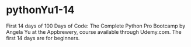# pythonYu1-14

First 14 days of 100 Days of Code: The Complete Python Pro Bootcamp by Angela Yu at the Appbrewery, course available through Udemy.com. The first 14 days are for beginners.
